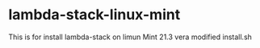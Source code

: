 # lambda-stack-linux-mint

This is for install lambda-stack on limun Mint 21.3 vera
modified install.sh

